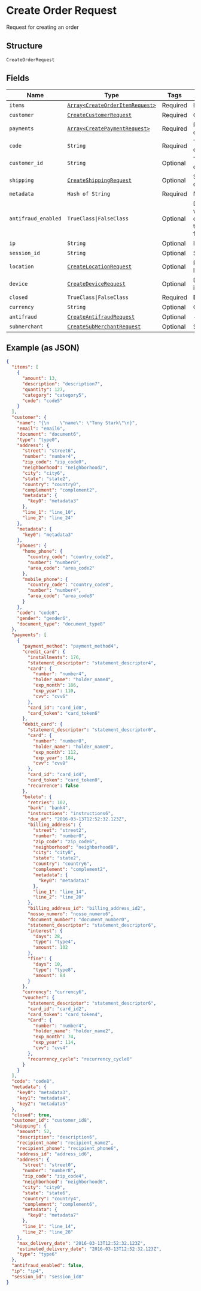 
# Create Order Request

Request for creating an order

## Structure

`CreateOrderRequest`

## Fields

| Name | Type | Tags | Description |
|  --- | --- | --- | --- |
| `items` | [`Array<CreateOrderItemRequest>`](../../doc/models/create-order-item-request.md) | Required | Items |
| `customer` | [`CreateCustomerRequest`](../../doc/models/create-customer-request.md) | Required | Customer |
| `payments` | [`Array<CreatePaymentRequest>`](../../doc/models/create-payment-request.md) | Required | Payment data |
| `code` | `String` | Required | The order code |
| `customer_id` | `String` | Optional | The customer id |
| `shipping` | [`CreateShippingRequest`](../../doc/models/create-shipping-request.md) | Optional | Shipping data |
| `metadata` | `Hash of String` | Required | Metadata |
| `antifraud_enabled` | `TrueClass\|FalseClass` | Optional | Defines whether the order will go through anti-fraud |
| `ip` | `String` | Optional | Ip address |
| `session_id` | `String` | Optional | Session id |
| `location` | [`CreateLocationRequest`](../../doc/models/create-location-request.md) | Optional | Request's location |
| `device` | [`CreateDeviceRequest`](../../doc/models/create-device-request.md) | Optional | Device's informations |
| `closed` | `TrueClass\|FalseClass` | Required | **Default**: `true` |
| `currency` | `String` | Optional | Currency |
| `antifraud` | [`CreateAntifraudRequest`](../../doc/models/create-antifraud-request.md) | Optional | - |
| `submerchant` | [`CreateSubMerchantRequest`](../../doc/models/create-sub-merchant-request.md) | Optional | SubMerchant |

## Example (as JSON)

```json
{
  "items": [
    {
      "amount": 13,
      "description": "description7",
      "quantity": 127,
      "category": "category5",
      "code": "code5"
    }
  ],
  "customer": {
    "name": "{\n    \"name\": \"Tony Stark\"\n}",
    "email": "email6",
    "document": "document6",
    "type": "type0",
    "address": {
      "street": "street6",
      "number": "number4",
      "zip_code": "zip_code0",
      "neighborhood": "neighborhood2",
      "city": "city6",
      "state": "state2",
      "country": "country0",
      "complement": "complement2",
      "metadata": {
        "key0": "metadata3"
      },
      "line_1": "line_10",
      "line_2": "line_24"
    },
    "metadata": {
      "key0": "metadata3"
    },
    "phones": {
      "home_phone": {
        "country_code": "country_code2",
        "number": "number0",
        "area_code": "area_code2"
      },
      "mobile_phone": {
        "country_code": "country_code8",
        "number": "number4",
        "area_code": "area_code8"
      }
    },
    "code": "code8",
    "gender": "gender6",
    "document_type": "document_type8"
  },
  "payments": [
    {
      "payment_method": "payment_method4",
      "credit_card": {
        "installments": 176,
        "statement_descriptor": "statement_descriptor4",
        "card": {
          "number": "number4",
          "holder_name": "holder_name4",
          "exp_month": 186,
          "exp_year": 110,
          "cvv": "cvv6"
        },
        "card_id": "card_id0",
        "card_token": "card_token6"
      },
      "debit_card": {
        "statement_descriptor": "statement_descriptor0",
        "card": {
          "number": "number8",
          "holder_name": "holder_name0",
          "exp_month": 112,
          "exp_year": 184,
          "cvv": "cvv8"
        },
        "card_id": "card_id4",
        "card_token": "card_token0",
        "recurrence": false
      },
      "boleto": {
        "retries": 102,
        "bank": "bank4",
        "instructions": "instructions6",
        "due_at": "2016-03-13T12:52:32.123Z",
        "billing_address": {
          "street": "street2",
          "number": "number0",
          "zip_code": "zip_code6",
          "neighborhood": "neighborhood8",
          "city": "city8",
          "state": "state2",
          "country": "country6",
          "complement": "complement2",
          "metadata": {
            "key0": "metadata1"
          },
          "line_1": "line_14",
          "line_2": "line_20"
        },
        "billing_address_id": "billing_address_id2",
        "nosso_numero": "nosso_numero6",
        "document_number": "document_number0",
        "statement_descriptor": "statement_descriptor6",
        "interest": {
          "days": 28,
          "type": "type4",
          "amount": 102
        },
        "fine": {
          "days": 10,
          "type": "type8",
          "amount": 84
        }
      },
      "currency": "currency6",
      "voucher": {
        "statement_descriptor": "statement_descriptor6",
        "card_id": "card_id2",
        "card_token": "card_token4",
        "Card": {
          "number": "number4",
          "holder_name": "holder_name2",
          "exp_month": 74,
          "exp_year": 114,
          "cvv": "cvv4"
        },
        "recurrency_cycle": "recurrency_cycle0"
      }
    }
  ],
  "code": "code8",
  "metadata": {
    "key0": "metadata3",
    "key1": "metadata4",
    "key2": "metadata5"
  },
  "closed": true,
  "customer_id": "customer_id8",
  "shipping": {
    "amount": 52,
    "description": "description6",
    "recipient_name": "recipient_name2",
    "recipient_phone": "recipient_phone6",
    "address_id": "address_id6",
    "address": {
      "street": "street0",
      "number": "number8",
      "zip_code": "zip_code4",
      "neighborhood": "neighborhood6",
      "city": "city0",
      "state": "state6",
      "country": "country4",
      "complement": "complement6",
      "metadata": {
        "key0": "metadata7"
      },
      "line_1": "line_14",
      "line_2": "line_28"
    },
    "max_delivery_date": "2016-03-13T12:52:32.123Z",
    "estimated_delivery_date": "2016-03-13T12:52:32.123Z",
    "type": "type6"
  },
  "antifraud_enabled": false,
  "ip": "ip4",
  "session_id": "session_id8"
}
```

